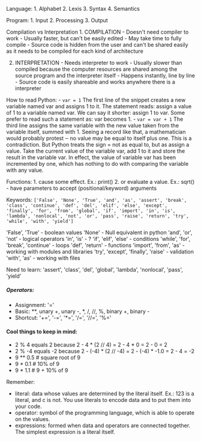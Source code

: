 Language:
	1. Alphabet
	2. Lexis
	3. Syntax
	4. Semantics

Program:
	1. Input
	2. Processing
	3. Output

Compilation vs Interpretation
	1. COMPILATION
	- Doesn't need compiler to work
	- Usually faster, but can't be easily edited
	- May take time to fully compile
	- Source code is hidden from the user and can't be shared easily as it needs to be compiled for each kind of architecture

  2. INTERPRETATION
	- Needs interpreter to work
	- Usually slower than compiled because the computer resources are shared among the source program and the interpreter itself
	- Happens instantly, line by line
	- Source code is easily shareable and works anywhere there is a interpreter

How to read Python:
	- `var = 1`
	The first line of the snippet creates a new variable named var and assigns 1 to it.
	The statement reads: assign a value of 1 to a variable named var.
	We can say it shorter: assign 1 to var.
	Some prefer to read such a statement as: var becomes 1.
	- `var = var + 1`
	The third line assigns the same variable with the new value taken from the variable itself, summed with 1. Seeing a record like that, a mathematician would probably protest ‒ no value may be equal to itself plus one. This is a contradiction. But Python treats the sign = not as equal to, but as assign a value.
	Take the current value of the variable var, add 1 to it and store the result in the variable var.
	In effect, the value of variable var has been incremented by one, which has nothing to do with comparing the variable with any value.

Functions:
	1. cause some effect. Ex.: print()
	2. or evaluate a value. Ex.: sqrt()
	- have parameters to accept (positional/keyword) arguments

Keywords:
`['False', 'None', 'True', 'and', 'as', 'assert', 'break', 'class', 'continue', 'def', 'del', 'elif', 'else', 'except', 'finally', 'for', 'from', 'global', 'if', 'import', 'in', 'is', 'lambda', 'nonlocal', 'not', 'or', 'pass', 'raise', 'return', 'try', 'while', 'with', 'yield']`

'False', 'True' - boolean values
'None' - Null equivalent in python
'and', 'or', 'not' - logical operators
'in', 'is' - ?
'if', 'elif', 'else' - conditions
'while', 'for', 'break', 'continue' - loops
'def', 'return' - functions
'import', 'from', 'as' - working with modules and libraries
'try', 'except', 'finally', 'raise' - validation
'with', 'as' - working with files

Need to learn: 'assert', 'class', 'del', 'global', 'lambda', 'nonlocal', 'pass', 'yield'

##### Operators:
- Assignment: '='
- Basic: **, unary +, unary -, *, /, //, %, binary +, binary -
- Shortcut: '+=', '-=', '*=', '/=', '//=', '%='

#### Cool things to keep in mind:
- 2 % 4 equals 2 because 2 - 4 * (2 // 4) = 2 - 4 * 0 = 2 - 0 = 2
- 2 % -4 equals -2 because 2 - (-4) * (2 // -4) = 2 - (-4) * -1.0 = 2 - 4 = -2
- 9 ** 0.5 # square root of 9
- 9 * 0.1 # 10% of 9
- 9 * 1.1 # 9 + 10% of 9

Remember:
- literal: data whose values are determined by the literal itself. Ex.: 123 is a literal, and c is not. You use literals to encode data and to put them into your code.
- operator: symbol of the programming language, which is able to operate on the values.
- expressions: formed when data and operators are connected together. The simplest expression is a literal itself.
